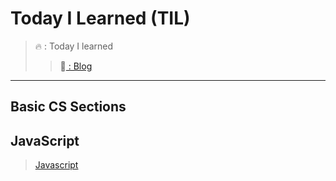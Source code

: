 # Today I Learned (TIL)

>🔥  :  Today I learned 
>>📗[ : Blog](https://velog.io/@pen9508901)

<hr/>

## Basic CS Sections

## JavaScript
>    [Javascript](https://github.com/o2o25252/TIL/blob/master/JavaScript/JavaScript.md,"https://github.com/o2o25252/TIL/blob/master/JavaScript/JavaScript.md")

     
